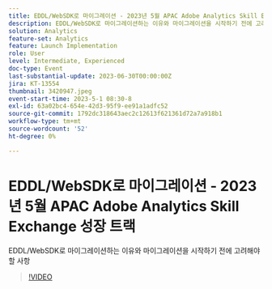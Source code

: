 ```yaml
---
title: EDDL/WebSDK로 마이그레이션 - 2023년 5월 APAC Adobe Analytics Skill Exchange 성장 트랙
description: EDDL/WebSDK로 마이그레이션하는 이유와 마이그레이션을 시작하기 전에 고려해야 할 사항
solution: Analytics
feature-set: Analytics
feature: Launch Implementation
role: User
level: Intermediate, Experienced
doc-type: Event
last-substantial-update: 2023-06-30T00:00:00Z
jira: KT-13554
thumbnail: 3420947.jpeg
event-start-time: 2023-5-1 08:30-8
exl-id: 63a02bc4-654e-42d3-95f9-ee91a1adfc52
source-git-commit: 1792dc318643aec2c12613f621361d72a7a918b1
workflow-type: tm+mt
source-wordcount: '52'
ht-degree: 0%

---
```


# EDDL/WebSDK로 마이그레이션 - 2023년 5월 APAC Adobe Analytics Skill Exchange 성장 트랙

EDDL/WebSDK로 마이그레이션하는 이유와 마이그레이션을 시작하기 전에 고려해야 할 사항

>[!VIDEO](https://video.tv.adobe.com/v/3420947/?learn=on)
